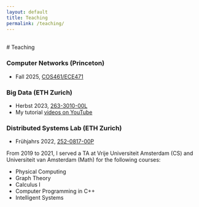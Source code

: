 ```yaml
---
layout: default
title: Teaching
permalink: /teaching/
---
```


<!-- <h2 style="margin: 60px 0px 10px;">Teaching</h2> -->
<br>
# Teaching

### Computer Networks (Princeton)
* Fall 2025, [COS461/ECE471](https://www.cs.princeton.edu/courses/archive/fall25/cos461/)

### Big Data (ETH Zurich)
* Herbst 2023, [263-​3010-00L](https://systems.ethz.ch/education/courses/2023-autumn-semester/big-data.html)
* My tutorial [videos on YouTube](https://youtube.com/playlist?list=PLfgourSZCy8XKj5HgAGsfI2eRQAJ-2dXU&si=v6Gc8jiFCaM5_Hkz)

### Distributed Systems Lab (ETH Zurich)
* Frühjahrs 2022, [252-0817-00P](https://textbooks.inf.ethz.ch/lectures/keine-literatur/139/) 

From 2019 to 2021, I served a TA at Vrije Universiteit Amsterdam (CS) and Universiteit van Amsterdam (Math) for the following courses:
* Physical Computing
* Graph Theory
* Calculus I
* Computer Programming in C++
* Intelligent Systems
